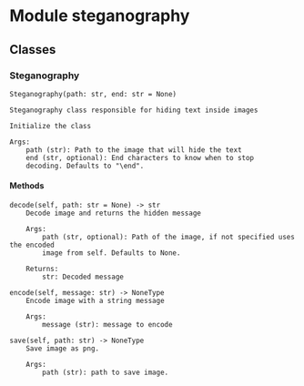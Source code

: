 # Module steganography

## Classes

### Steganography

    Steganography(path: str, end: str = None)

    Steganography class responsible for hiding text inside images
    
    Initialize the class
    
    Args:
        path (str): Path to the image that will hide the text
        end (str, optional): End characters to know when to stop
        decoding. Defaults to "\end".

#### Methods

    decode(self, path: str = None) ‑> str
        Decode image and returns the hidden message
        
        Args:
            path (str, optional): Path of the image, if not specified uses the encoded
            image from self. Defaults to None.
        
        Returns:
            str: Decoded message

    encode(self, message: str) ‑> NoneType
        Encode image with a string message
        
        Args:
            message (str): message to encode

    save(self, path: str) ‑> NoneType
        Save image as png.
        
        Args:
            path (str): path to save image.